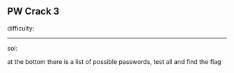 ## PW Crack 3

difficulty:

---

sol:

at the bottom there is a list of possible passwords, test all and find the flag
